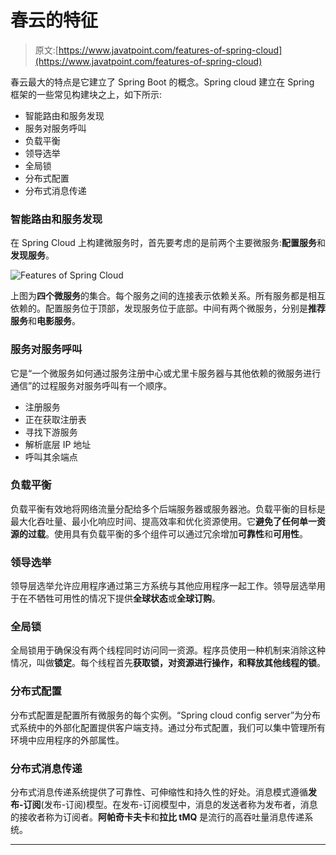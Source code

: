 # 春云的特征

> 原文:[https://www.javatpoint.com/features-of-spring-cloud](https://www.javatpoint.com/features-of-spring-cloud)

春云最大的特点是它建立了 Spring Boot 的概念。Spring cloud 建立在 Spring 框架的一些常见构建块之上，如下所示:

*   智能路由和服务发现
*   服务对服务呼叫
*   负载平衡
*   领导选举
*   全局锁
*   分布式配置
*   分布式消息传递

### 智能路由和服务发现

在 Spring Cloud 上构建微服务时，首先要考虑的是前两个主要微服务:**配置服务**和**发现服务**。

![Features of Spring Cloud](../Images/fc832bc4f7bd3be2e2d84a0e3536da74.png)

上图为**四个微服务**的集合。每个服务之间的连接表示依赖关系。所有服务都是相互依赖的。配置服务位于顶部，发现服务位于底部。中间有两个微服务，分别是**推荐服务**和**电影服务**。

### 服务对服务呼叫

它是“一个微服务如何通过服务注册中心或尤里卡服务器与其他依赖的微服务进行通信”的过程服务对服务呼叫有一个顺序。

*   注册服务
*   正在获取注册表
*   寻找下游服务
*   解析底层 IP 地址
*   呼叫其余端点

### 负载平衡

负载平衡有效地将网络流量分配给多个后端服务器或服务器池。负载平衡的目标是最大化吞吐量、最小化响应时间、提高效率和优化资源使用。它**避免了任何单一资源的过载**。使用具有负载平衡的多个组件可以通过冗余增加**可靠性**和**可用性**。

### 领导选举

领导层选举允许应用程序通过第三方系统与其他应用程序一起工作。领导层选举用于在不牺牲可用性的情况下提供**全球状态**或**全球订购**。

### 全局锁

全局锁用于确保没有两个线程同时访问同一资源。程序员使用一种机制来消除这种情况，叫做**锁定**。每个线程首先**获取锁，对资源进行操作，**和**释放其他线程的锁**。

### 分布式配置

分布式配置是配置所有微服务的每个实例。“Spring cloud config server”为分布式系统中的外部化配置提供客户端支持。通过分布式配置，我们可以集中管理所有环境中应用程序的外部属性。

### 分布式消息传递

分布式消息传递系统提供了可靠性、可伸缩性和持久性的好处。消息模式遵循**发布-订阅**(发布-订阅)模型。在发布-订阅模型中，消息的发送者称为发布者，消息的接收者称为订阅者。**阿帕奇卡夫卡**和**拉比 tMQ** 是流行的高吞吐量消息传递系统。

* * *